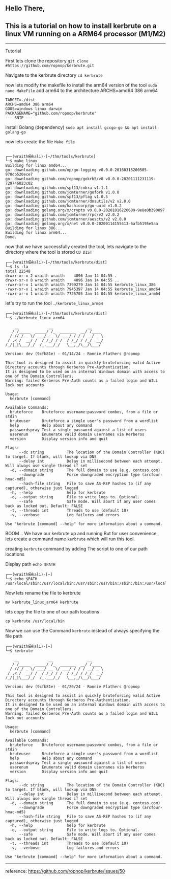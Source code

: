## Hello There,
## This is a tutorial on how to install kerbrute on a linux VM running on a ARM64 processor (M1/M2)
------



Tutorial

First lets clone the repository
`git clone #https://github.com/ropnop/kerbrute.git`

Navigate to the kerbrute directory
`cd kerbrute `

now lets modify the makefile to install the arm64 version of the tool 
`sudo nano MakeFile`
	add arm64 to the architecture
	ARCHS=amd64 386 arm64

```
TARGET=./dist
ARCHS=amd64 386 arm64
GOOS=windows linux darwin
PACKAGENAME="github.com/ropnop/kerbrute"
--- SNIP ---

```

install Golang (dependency)
`sudo apt install gccgo-go && apt install golang-go`


now lets create the file 
`Make file`
````
	
┌──(wraith㉿kali)-[~/thm/tools/kerbrute]
└─$ make linux
Building for linux amd64...
go: downloading github.com/op/go-logging v0.0.0-20160315200505-970db520ece7
go: downloading github.com/ropnop/gokrb5/v8 v8.0.0-20201111231119-729746023c02
go: downloading github.com/spf13/cobra v1.1.1
go: downloading github.com/jcmturner/gofork v1.0.0
go: downloading github.com/spf13/pflag v1.0.5
go: downloading github.com/jcmturner/dnsutils/v2 v2.0.0
go: downloading github.com/hashicorp/go-uuid v1.0.2
go: downloading golang.org/x/crypto v0.0.0-20201016220609-9e8e0b390897
go: downloading github.com/jcmturner/rpc/v2 v2.0.2
go: downloading github.com/jcmturner/aescts/v2 v2.0.0
go: downloading golang.org/x/net v0.0.0-20200114155413-6afb5195e5aa
Building for linux 386...
Building for linux arm64...
Done.
````
now that we have successfully created the tool, lets navigate to the directory where the tool is stored
`CD DIST`

````
┌──(wraith㉿kali)-[~/thm/tools/kerbrute/dist]
└─$ ls -la     
total 22548
drwxr-xr-x 2 wraith wraith    4096 Jan 14 04:55 .
drwxr-xr-x 8 wraith wraith    4096 Jan 14 04:55 ..
-rwxr-xr-x 1 wraith wraith 7399279 Jan 14 04:55 kerbrute_linux_386
-rwxr-xr-x 1 wraith wraith 7945397 Jan 14 04:55 kerbrute_linux_amd64
-rwxr-xr-x 1 wraith wraith 7725705 Jan 14 04:55 kerbrute_linux_arm64

````
let's try to run the tool
`./kerbrute_linux_arm64`

````
┌──(wraith㉿kali)-[~/thm/tools/kerbrute/dist]
└─$ ./kerbrute_linux_arm64 

    __             __               __     
   / /_____  _____/ /_  _______  __/ /____ 
  / //_/ _ \/ ___/ __ \/ ___/ / / / __/ _ \
 / ,< /  __/ /  / /_/ / /  / /_/ / /_/  __/
/_/|_|\___/_/  /_.___/_/   \__,_/\__/\___/                                        

Version: dev (9cfb81e) - 01/14/24 - Ronnie Flathers @ropnop

This tool is designed to assist in quickly bruteforcing valid Active Directory accounts through Kerberos Pre-Authentication.
It is designed to be used on an internal Windows domain with access to one of the Domain Controllers.
Warning: failed Kerberos Pre-Auth counts as a failed login and WILL lock out accounts

Usage:
  kerbrute [command]

Available Commands:
  bruteforce    Bruteforce username:password combos, from a file or stdin
  bruteuser     Bruteforce a single user's password from a wordlist
  help          Help about any command
  passwordspray Test a single password against a list of users
  userenum      Enumerate valid domain usernames via Kerberos
  version       Display version info and quit

Flags:
      --dc string          The location of the Domain Controller (KDC) to target. If blank, will lookup via DNS
      --delay int          Delay in millisecond between each attempt. Will always use single thread if set
  -d, --domain string      The full domain to use (e.g. contoso.com)
      --downgrade          Force downgraded encryption type (arcfour-hmac-md5)
      --hash-file string   File to save AS-REP hashes to (if any captured), otherwise just logged
  -h, --help               help for kerbrute
  -o, --output string      File to write logs to. Optional.
      --safe               Safe mode. Will abort if any user comes back as locked out. Default: FALSE
  -t, --threads int        Threads to use (default 10)
  -v, --verbose            Log failures and errors

Use "kerbrute [command] --help" for more information about a command.
````

BOOM .. We have our kerbrute up and running
But for user convenience, lets create a command name `kerbrute` which will run this tool. 

creating `kerbrute` command by adding The script to one of our path locations

Display path
`echo $PATH`

```
┌──(wraith㉿kali)-[~]
└─$ echo $PATH
/usr/local/sbin:/usr/local/bin:/usr/sbin:/usr/bin:/sbin:/bin:/usr/local/games:/usr/games

````

Now lets rename the file to kerbrute

`mv kerbrute_linux_arm64 kerbrute`

lets copy the file to one of our path locations

`cp kerbrute /usr/local/bin`

Now we can use the Command `kerbrute` instead of always specifying the file path

````
┌──(wraith㉿kali)-[~]
└─$ kerbrute                                                                 

    __             __               __     
   / /_____  _____/ /_  _______  __/ /____ 
  / //_/ _ \/ ___/ __ \/ ___/ / / / __/ _ \
 / ,< /  __/ /  / /_/ / /  / /_/ / /_/  __/
/_/|_|\___/_/  /_.___/_/   \__,_/\__/\___/                                        

Version: dev (9cfb81e) - 01/20/24 - Ronnie Flathers @ropnop

This tool is designed to assist in quickly bruteforcing valid Active Directory accounts through Kerberos Pre-Authentication.
It is designed to be used on an internal Windows domain with access to one of the Domain Controllers.
Warning: failed Kerberos Pre-Auth counts as a failed login and WILL lock out accounts

Usage:
  kerbrute [command]

Available Commands:
  bruteforce    Bruteforce username:password combos, from a file or stdin
  bruteuser     Bruteforce a single user's password from a wordlist
  help          Help about any command
  passwordspray Test a single password against a list of users
  userenum      Enumerate valid domain usernames via Kerberos
  version       Display version info and quit

Flags:
      --dc string          The location of the Domain Controller (KDC) to target. If blank, will lookup via DNS
      --delay int          Delay in millisecond between each attempt. Will always use single thread if set
  -d, --domain string      The full domain to use (e.g. contoso.com)
      --downgrade          Force downgraded encryption type (arcfour-hmac-md5)
      --hash-file string   File to save AS-REP hashes to (if any captured), otherwise just logged
  -h, --help               help for kerbrute
  -o, --output string      File to write logs to. Optional.
      --safe               Safe mode. Will abort if any user comes back as locked out. Default: FALSE
  -t, --threads int        Threads to use (default 10)
  -v, --verbose            Log failures and errors

Use "kerbrute [command] --help" for more information about a command.
````


--------
reference:
	https://github.com/ropnop/kerbrute/issues/50
                                                                                           





